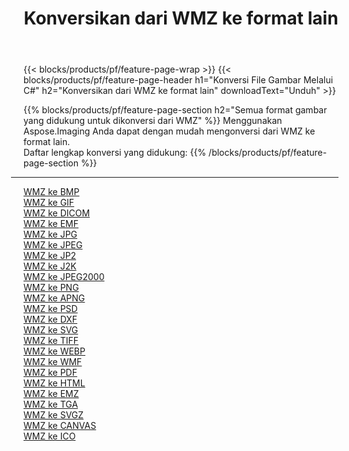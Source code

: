 ﻿---
title: Konversikan dari WMZ ke format lain 
weight: 3920
url: /id/net/conversion/from/wmz 
lang: id
langdirlevel: 2
locales: zh-hans,ja,it,ru,de,es,fr,nl,id,lt,pl,pt,vi,tr,ko,zh-hant,ar,hi,th,sv,cs,uk,he
description: Menggunakan Aspose.Imaging Anda dapat dengan mudah mengonversi dari WMZ ke format lain
---

{{< blocks/products/pf/feature-page-wrap >}}
{{< blocks/products/pf/feature-page-header h1="Konversi File Gambar Melalui C#" h2="Konversikan dari WMZ ke format lain" downloadText="Unduh" >}}


{{% blocks/products/pf/feature-page-section  h2="Semua format gambar yang didukung untuk dikonversi dari WMZ" %}}
Menggunakan Aspose.Imaging Anda dapat dengan mudah mengonversi dari WMZ ke format lain.
<br/>
Daftar lengkap konversi yang didukung:
{{% /blocks/products/pf/feature-page-section %}}
<div class="container-fluid productfamilypage bg-gray">
    <div class="convertypes bg-gray agp-content section">
        <div class="container">
		<hr style="margin-left:-20px;"/>
		<div class="row other-converters">
		    <div class='col-md-2 other-converter remove-lp remove-rp'><a href="/imaging/id/net/conversion/wmz-to-bmp" >WMZ ke BMP</a></div><div class='col-md-2 other-converter remove-lp remove-rp'><a href="/imaging/id/net/conversion/wmz-to-gif" >WMZ ke GIF</a></div><div class='col-md-2 other-converter remove-lp remove-rp'><a href="/imaging/id/net/conversion/wmz-to-dicom" >WMZ ke DICOM</a></div><div class='col-md-2 other-converter remove-lp remove-rp'><a href="/imaging/id/net/conversion/wmz-to-emf" >WMZ ke EMF</a></div><div class='col-md-2 other-converter remove-lp remove-rp'><a href="/imaging/id/net/conversion/wmz-to-jpg" >WMZ ke JPG</a></div><div class='col-md-2 other-converter remove-lp remove-rp'><a href="/imaging/id/net/conversion/wmz-to-jpeg" >WMZ ke JPEG</a></div><div class='col-md-2 other-converter remove-lp remove-rp'><a href="/imaging/id/net/conversion/wmz-to-jp2" >WMZ ke JP2</a></div><div class='col-md-2 other-converter remove-lp remove-rp'><a href="/imaging/id/net/conversion/wmz-to-j2k" >WMZ ke J2K</a></div><div class='col-md-2 other-converter remove-lp remove-rp'><a href="/imaging/id/net/conversion/wmz-to-jpeg2000" >WMZ ke JPEG2000</a></div><div class='col-md-2 other-converter remove-lp remove-rp'><a href="/imaging/id/net/conversion/wmz-to-png" >WMZ ke PNG</a></div><div class='col-md-2 other-converter remove-lp remove-rp'><a href="/imaging/id/net/conversion/wmz-to-apng" >WMZ ke APNG</a></div><div class='col-md-2 other-converter remove-lp remove-rp'><a href="/imaging/id/net/conversion/wmz-to-psd" >WMZ ke PSD</a></div><div class='col-md-2 other-converter remove-lp remove-rp'><a href="/imaging/id/net/conversion/wmz-to-dxf" >WMZ ke DXF</a></div><div class='col-md-2 other-converter remove-lp remove-rp'><a href="/imaging/id/net/conversion/wmz-to-svg" >WMZ ke SVG</a></div><div class='col-md-2 other-converter remove-lp remove-rp'><a href="/imaging/id/net/conversion/wmz-to-tiff" >WMZ ke TIFF</a></div><div class='col-md-2 other-converter remove-lp remove-rp'><a href="/imaging/id/net/conversion/wmz-to-webp" >WMZ ke WEBP</a></div><div class='col-md-2 other-converter remove-lp remove-rp'><a href="/imaging/id/net/conversion/wmz-to-wmf" >WMZ ke WMF</a></div><div class='col-md-2 other-converter remove-lp remove-rp'><a href="/imaging/id/net/conversion/wmz-to-pdf" >WMZ ke PDF</a></div><div class='col-md-2 other-converter remove-lp remove-rp'><a href="/imaging/id/net/conversion/wmz-to-html" >WMZ ke HTML</a></div><div class='col-md-2 other-converter remove-lp remove-rp'><a href="/imaging/id/net/conversion/wmz-to-emz" >WMZ ke EMZ</a></div><div class='col-md-2 other-converter remove-lp remove-rp'><a href="/imaging/id/net/conversion/wmz-to-tga" >WMZ ke TGA</a></div><div class='col-md-2 other-converter remove-lp remove-rp'><a href="/imaging/id/net/conversion/wmz-to-svgz" >WMZ ke SVGZ</a></div><div class='col-md-2 other-converter remove-lp remove-rp'><a href="/imaging/id/net/conversion/wmz-to-canvas" >WMZ ke CANVAS</a></div><div class='col-md-2 other-converter remove-lp remove-rp'><a href="/imaging/id/net/conversion/wmz-to-ico" >WMZ ke ICO</a></div>
                </div>
        </div>
    </div>
</div>
<br/>

